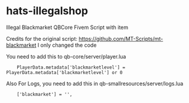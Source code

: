# hats-illegalshop
Illegal Blackmarket QBCore Fivem Script with item

Credits for the original script: https://github.com/MT-Scripts/mt-blackmarket
I only changed the code

You need to add this to qb-core/server/player.lua
```
    PlayerData.metadata['blackmarketlevel'] = PlayerData.metadata['blackmarketlevel'] or 0
```
Also For Logs, you need to add this in qb-smallresources/server/logs.lua
```
    ['blackmarket'] = '',
```
